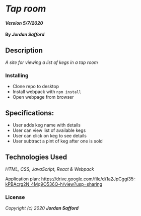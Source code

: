 # _Tap room_

#### _Version 5/7/2020_

#### By _**Jordan Safford**_

## Description

_A site for viewing a list of kegs in a tap room_




### Installing

- Clone repo to desktop
- Install webpack with ``npm install``
- Open webpage from browser

## Specifications:
* User adds keg name with details
* User can view list of available kegs
* User can click on keg to see details
* User subtract a pint of keg after one is sold



## Technologies Used

_HTML, CSS, JavaScript, React & Webpack_

Application plan: https://drive.google.com/file/d/1a2JpCggi35-kPBAcrg2N_4Mq9O536Q-h/view?usp=sharing

### License

*_Copyright (c) 2020 **Jordan Safford**_*
